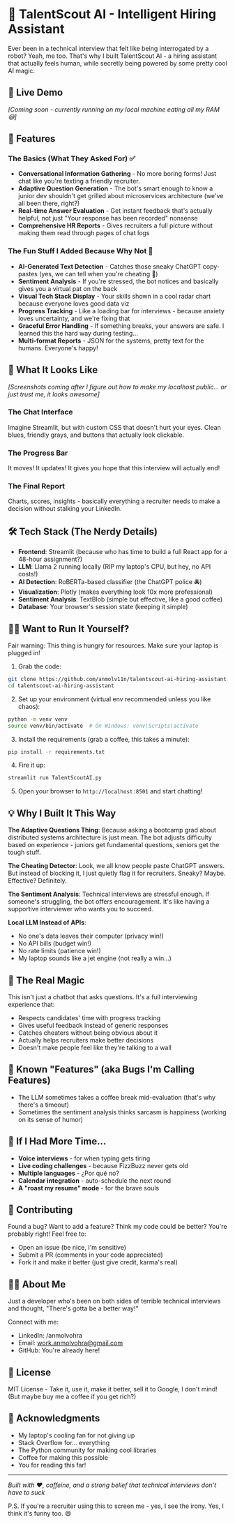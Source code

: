 # 🤖 TalentScout AI - Intelligent Hiring Assistant

Ever been in a technical interview that felt like being interrogated by a robot? Yeah, me too. That's why I built TalentScout AI - a hiring assistant that actually feels human, while secretly being powered by some pretty cool AI magic.

## 🌟 Live Demo
*[Coming soon - currently running on my local machine eating all my RAM 😅]*

## 🚀 Features

### The Basics (What They Asked For) ✅
- **Conversational Information Gathering** - No more boring forms! Just chat like you're texting a friendly recruiter.
- **Adaptive Question Generation** - The bot's smart enough to know a junior dev shouldn't get grilled about microservices architecture (we've all been there, right?)
- **Real-time Answer Evaluation** - Get instant feedback that's actually helpful, not just "Your response has been recorded" nonsense
- **Comprehensive HR Reports** - Gives recruiters a full picture without making them read through pages of chat logs

### The Fun Stuff I Added Because Why Not 🎯
- **AI-Generated Text Detection** - Catches those sneaky ChatGPT copy-pastes (yes, we can tell when you're cheating 👀)
- **Sentiment Analysis** - If you're stressed, the bot notices and basically gives you a virtual pat on the back
- **Visual Tech Stack Display** - Your skills shown in a cool radar chart because everyone loves good data viz
- **Progress Tracking** - Like a loading bar for interviews - because anxiety loves uncertainty, and we're fixing that
- **Graceful Error Handling** - If something breaks, your answers are safe. I learned this the hard way during testing...
- **Multi-format Reports** - JSON for the systems, pretty text for the humans. Everyone's happy!

## 📸 What It Looks Like

*[Screenshots coming after I figure out how to make my localhost public... or just trust me, it looks awesome]*

### The Chat Interface
Imagine Streamlit, but with custom CSS that doesn't hurt your eyes. Clean blues, friendly grays, and buttons that actually look clickable.

### The Progress Bar
It moves! It updates! It gives you hope that this interview will actually end!

### The Final Report
Charts, scores, insights - basically everything a recruiter needs to make a decision without stalking your LinkedIn.

## 🛠️ Tech Stack (The Nerdy Details)

- **Frontend**: Streamlit (because who has time to build a full React app for a 48-hour assignment?)
- **LLM**: Llama 2 running locally (RIP my laptop's CPU, but hey, no API costs!)
- **AI Detection**: RoBERTa-based classifier (the ChatGPT police 🚔)
- **Visualization**: Plotly (makes everything look 10x more professional)
- **Sentiment Analysis**: TextBlob (simple but effective, like a good coffee)
- **Database**: Your browser's session state (keeping it simple)

## 🏃‍♂️ Want to Run It Yourself?

Fair warning: This thing is hungry for resources. Make sure your laptop is plugged in!

1. Grab the code:
```bash
git clone https://github.com/anmolv11n/talentscout-ai-hiring-assistant.git
cd talentscout-ai-hiring-assistant
```

2. Set up your environment (virtual env recommended unless you like chaos):
```bash
python -m venv venv
source venv/bin/activate  # On Windows: venv\Scripts\activate
```

3. Install the requirements (grab a coffee, this takes a minute):
```bash
pip install -r requirements.txt
```

4. Fire it up:
```bash
streamlit run TalentScoutAI.py
```

5. Open your browser to `http://localhost:8501` and start chatting!

## 💡 Why I Built It This Way

**The Adaptive Questions Thing**: Because asking a bootcamp grad about distributed systems architecture is just mean. The bot adjusts difficulty based on experience - juniors get fundamental questions, seniors get the tough stuff.

**The Cheating Detector**: Look, we all know people paste ChatGPT answers. But instead of blocking it, I just quietly flag it for recruiters. Sneaky? Maybe. Effective? Definitely.

**The Sentiment Analysis**: Technical interviews are stressful enough. If someone's struggling, the bot offers encouragement. It's like having a supportive interviewer who wants you to succeed.

**Local LLM Instead of APIs**: 
- No one's data leaves their computer (privacy win!)
- No API bills (budget win!)
- No rate limits (patience win!)
- My laptop sounds like a jet engine (not really a win...)

## 🎯 The Real Magic

This isn't just a chatbot that asks questions. It's a full interviewing experience that:
- Respects candidates' time with progress tracking
- Gives useful feedback instead of generic responses
- Catches cheaters without being obvious about it
- Actually helps recruiters make better decisions
- Doesn't make people feel like they're talking to a wall

## 🐛 Known "Features" (aka Bugs I'm Calling Features)

- The LLM sometimes takes a coffee break mid-evaluation (that's why there's a timeout)
- Sometimes the sentiment analysis thinks sarcasm is happiness (working on its sense of humor)

## 🔮 If I Had More Time...

- **Voice interviews** - for when typing gets tiring
- **Live coding challenges** - because FizzBuzz never gets old
- **Multiple languages** - ¿Por qué no?
- **Calendar integration** - auto-schedule the next round
- **A "roast my resume" mode** - for the brave souls

## 🤝 Contributing

Found a bug? Want to add a feature? Think my code could be better? You're probably right! Feel free to:
- Open an issue (be nice, I'm sensitive)
- Submit a PR (comments in your code appreciated)
- Fork it and make it better (just give credit, karma's real)

## 👨‍💻 About Me

Just a developer who's been on both sides of terrible technical interviews and thought, "There's gotta be a better way!"

Connect with me:
- LinkedIn: /anmolvohra
- Email: work.anmolvohra@gmail.com
- GitHub: You're already here!

## 📝 License

MIT License - Take it, use it, make it better, sell it to Google, I don't mind! (But maybe buy me a coffee if you get rich?)

## 🙏 Acknowledgments

- My laptop's cooling fan for not giving up
- Stack Overflow for... everything
- The Python community for making cool libraries
- Coffee for making this possible
- You for reading this far!

---

*Built with ❤️, caffeine, and a strong belief that technical interviews don't have to suck*

P.S. If you're a recruiter using this to screen me - yes, I see the irony. Yes, I think it's funny too. 😄
